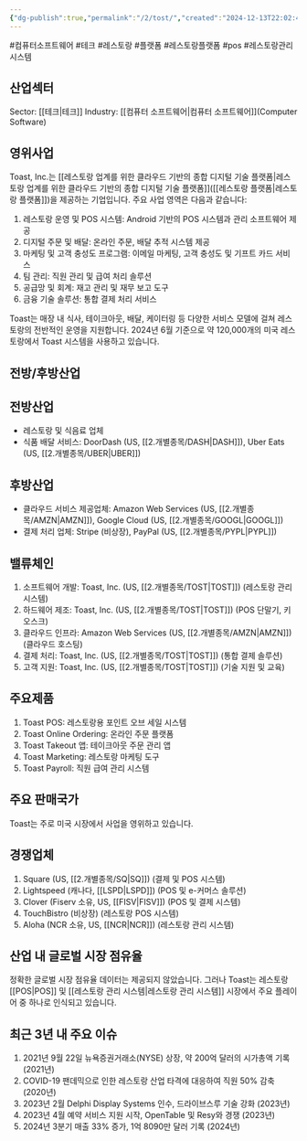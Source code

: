 ```yaml
---
{"dg-publish":true,"permalink":"/2/tost/","created":"2024-12-13T22:02:44.409+09:00","updated":"2025-07-29T21:37:05.286+09:00"}
---
```


#컴퓨터소프트웨어 #테크 #레스토랑 #플랫폼 #레스토랑플랫폼 #pos #레스토랑관리시스템

## 산업섹터

Sector: [[테크\|테크]]
Industry: [[컴퓨터 소프트웨어\|컴퓨터 소프트웨어]](Computer Software)

## 영위사업

Toast, Inc.는 [[레스토랑 업계를 위한 클라우드 기반의 종합 디지털 기술 플랫폼\|레스토랑 업계를 위한 클라우드 기반의 종합 디지털 기술 플랫폼]]([[레스토랑 플랫폼\|레스토랑 플랫폼]])을 제공하는 기업입니다. 주요 사업 영역은 다음과 같습니다:

1. 레스토랑 운영 및 POS 시스템: Android 기반의 POS 시스템과 관리 소프트웨어 제공
2. 디지털 주문 및 배달: 온라인 주문, 배달 추적 시스템 제공
3. 마케팅 및 고객 충성도 프로그램: 이메일 마케팅, 고객 충성도 및 기프트 카드 서비스
4. 팀 관리: 직원 관리 및 급여 처리 솔루션
5. 공급망 및 회계: 재고 관리 및 재무 보고 도구
6. 금융 기술 솔루션: 통합 결제 처리 서비스

Toast는 매장 내 식사, 테이크아웃, 배달, 케이터링 등 다양한 서비스 모델에 걸쳐 레스토랑의 전반적인 운영을 지원합니다. 2024년 6월 기준으로 약 120,000개의 미국 레스토랑에서 Toast 시스템을 사용하고 있습니다.

## 전방/후방산업

## 전방산업

- 레스토랑 및 식음료 업체
- 식품 배달 서비스: DoorDash (US, [[2.개별종목/DASH\|DASH]]), Uber Eats (US, [[2.개별종목/UBER\|UBER]])

## 후방산업

- 클라우드 서비스 제공업체: Amazon Web Services (US, [[2.개별종목/AMZN\|AMZN]]), Google Cloud (US, [[2.개별종목/GOOGL\|GOOGL]])
- 결제 처리 업체: Stripe (비상장), PayPal (US, [[2.개별종목/PYPL\|PYPL]])

## 밸류체인

1. 소프트웨어 개발: Toast, Inc. (US, [[2.개별종목/TOST\|TOST]]) (레스토랑 관리 시스템)
2. 하드웨어 제조: Toast, Inc. (US, [[2.개별종목/TOST\|TOST]]) (POS 단말기, 키오스크)
3. 클라우드 인프라: Amazon Web Services (US, [[2.개별종목/AMZN\|AMZN]]) (클라우드 호스팅)
4. 결제 처리: Toast, Inc. (US, [[2.개별종목/TOST\|TOST]]) (통합 결제 솔루션)
5. 고객 지원: Toast, Inc. (US, [[2.개별종목/TOST\|TOST]]) (기술 지원 및 교육)

## 주요제품

1. Toast POS: 레스토랑용 포인트 오브 세일 시스템
2. Toast Online Ordering: 온라인 주문 플랫폼
3. Toast Takeout 앱: 테이크아웃 주문 관리 앱
4. Toast Marketing: 레스토랑 마케팅 도구
5. Toast Payroll: 직원 급여 관리 시스템

## 주요 판매국가

Toast는 주로 미국 시장에서 사업을 영위하고 있습니다.

## 경쟁업체

1. Square (US, [[2.개별종목/SQ\|SQ]]) (결제 및 POS 시스템)
2. Lightspeed (캐나다, [[LSPD\|LSPD]]) (POS 및 e-커머스 솔루션)
3. Clover (Fiserv 소유, US, [[FISV\|FISV]]) (POS 및 결제 시스템)
4. TouchBistro (비상장) (레스토랑 POS 시스템)
5. Aloha (NCR 소유, US, [[NCR\|NCR]]) (레스토랑 관리 시스템)

## 산업 내 글로벌 시장 점유율

정확한 글로벌 시장 점유율 데이터는 제공되지 않았습니다. 그러나 Toast는 레스토랑 [[POS\|POS]] 및 [[레스토랑 관리 시스템\|레스토랑 관리 시스템]] 시장에서 주요 플레이어 중 하나로 인식되고 있습니다.

## 최근 3년 내 주요 이슈

1. 2021년 9월 22일 뉴욕증권거래소(NYSE) 상장, 약 200억 달러의 시가총액 기록 (2021년)
2. COVID-19 팬데믹으로 인한 레스토랑 산업 타격에 대응하여 직원 50% 감축 (2020년)
3. 2023년 2월 Delphi Display Systems 인수, 드라이브스루 기술 강화 (2023년)
4. 2023년 4월 예약 서비스 지원 시작, OpenTable 및 Resy와 경쟁 (2023년)
5. 2024년 3분기 매출 33% 증가, 1억 8090만 달러 기록 (2024년)
